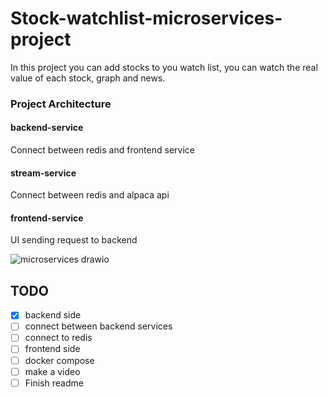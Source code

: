 # Stock-watchlist-microservices-project

In this project you can add stocks to you watch list, you can watch the real value of each stock, graph and news.

### Project Architecture

#### backend-service
Connect between redis and frontend service

#### stream-service
Connect between redis and alpaca api

#### frontend-service
UI sending request to backend

![microservices drawio](https://user-images.githubusercontent.com/68068799/165177776-6bb1cbc0-b019-4490-b7cb-cf395e96006d.png)

## TODO

- [X] backend side
- [ ] connect between backend services
- [ ] connect to redis
- [ ] frontend side
- [ ] docker compose
- [ ] make a video
- [ ] Finish readme    
